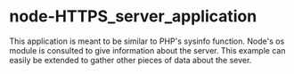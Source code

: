 # node-HTTPS_server_application
This application is meant to be similar to PHP's sysinfo function. Node's os module is consulted to give information about the server. This example can easily be extended to gather other pieces of data about the sever.
